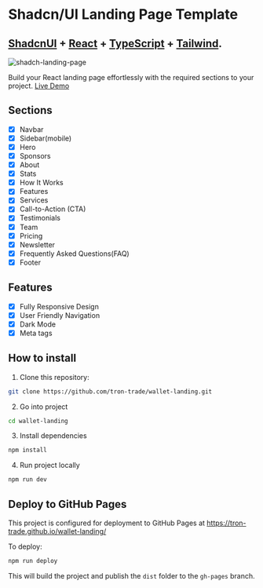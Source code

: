 # Shadcn/UI Landing Page Template

## <a href="https://ui.shadcn.com/" target="_blank">ShadcnUI</a> + <a href="https://react.dev/" target="_blank">React</a> + <a href="https://www.typescriptlang.org/" target="_blank">TypeScript</a> + <a href="https://tailwindcss.com/" target="_blank">Tailwind</a>.

![shadch-landing-page](https://github.com/leoMirandaa/shadcn-landing-page/assets/61714687/3ba7b51f-9589-4541-800a-5ab7cecad1b5)

Build your React landing page effortlessly with the required sections to your project. <a href="https://shadcn-landing-page.vercel.app/" target="_blank">Live Demo</a>

## Sections

- [x] Navbar
- [x] Sidebar(mobile)
- [x] Hero
- [x] Sponsors
- [x] About
- [x] Stats
- [x] How It Works
- [x] Features
- [x] Services
- [x] Call-to-Action (CTA)
- [x] Testimonials
- [x] Team
- [x] Pricing
- [x] Newsletter
- [x] Frequently Asked Questions(FAQ)
- [x] Footer

## Features

- [x] Fully Responsive Design
- [x] User Friendly Navigation
- [x] Dark Mode
- [x] Meta tags

## How to install

1. Clone this repository:

```bash
git clone https://github.com/tron-trade/wallet-landing.git
```

2. Go into project

```bash
cd wallet-landing
```

3. Install dependencies

```bash
npm install
```

4. Run project locally

```bash
npm run dev
```

## Deploy to GitHub Pages

This project is configured for deployment to GitHub Pages at https://tron-trade.github.io/wallet-landing/

To deploy:

```bash
npm run deploy
```

This will build the project and publish the `dist` folder to the `gh-pages` branch.
